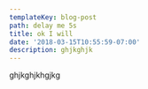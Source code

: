 ```yaml
---
templateKey: blog-post
path: delay me 5s
title: ok I will
date: '2018-03-15T10:55:59-07:00'
description: ghjkghjk
---
```

ghjkghjkhgjkg
